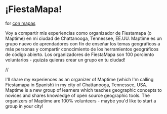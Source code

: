 # ¡FiestaMapa!
for [con mapas](http://condatos.org/mapaen.html)

Voy a compartir mis experiencias como organizador de Fiestamapa (o Maptime) en mi ciudad de Chattanooga, Tennessee, EE.UU. Maptime es un grupo nuevo de aprendadores con fín de enseñar los temas geográficos a más personas y compartir conocimiento de los herramientos geográficos de código abierto. Los organizadores de FiestaMapa son 100 porciento voluntarios - ¡quizás quieras crear un grupo en tu ciudad!

//

I'll share my experiences as an organizer of Maptime (which I'm calling Fiestamapa in Spanish) in my city of Chattanooga, Tennessee, USA. Maptime is a new group of learners which teaches geographic concepts to novices and shares knowledge of open source geographic tools. The organizers of Maptime are 100% volunteers - maybe you'd like to start a group in your city!
